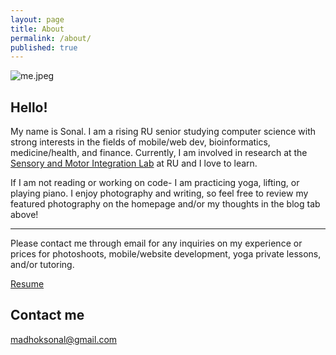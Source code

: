```yaml
---
layout: page
title: About
permalink: /about/
published: true
---
```

![me.jpeg]({{site.baseurl}}/me.jpeg)

## Hello!

My name is Sonal. I am a rising RU senior studying computer science with strong interests in the fields of mobile/web dev, bioinformatics, medicine/health, and finance. 
Currently, I am involved in research at the [Sensory and Motor Integration Lab](https://sensorymotorintegrationlab.com) at RU and I love to learn. 

If I am not reading or working on code- I am practicing yoga, lifting, or playing piano. 
I enjoy photography and writing, so feel free to review my featured photography on the homepage and/or my thoughts in the blog tab above!


---

Please contact me through email for any inquiries on my experience or prices for photoshoots, mobile/website development, yoga private lessons, and/or tutoring. 

[Resume](https://docs.google.com/document/d/1ZBYJ2V5IuDqsxdOPZdlFkeiJiGkrYN5iYU5Q4M_5SqQ/edit?usp=sharing "Resume")

## Contact me

[madhoksonal@gmail.com](mailto:madhoksonal@gmail.com)
